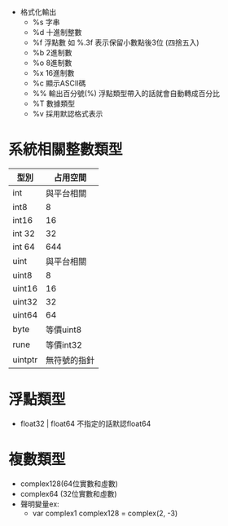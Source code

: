 

* 格式化輸出
  * %s 字串
  * %d 十進制整數
  * %f 浮點數  如 %.3f 表示保留小數點後3位 (四捨五入)
  * %b 2進制數
  * %o 8進制數
  * %x 16進制數
  * %c 顯示ASCII碼
  * %% 輸出百分號(%) 浮點類型帶入的話就會自動轉成百分比
  * %T 數據類型
  * %v 採用默認格式表示
  
# 系統相關整數類型

| 型別      | 占用空間     |
|---------|----------|
| int     | 與平台相關    |
| int8    | 8        |
| int16   | 16       |
| int 32  | 32       |
| int 64  | 644      |
| uint    | 與平台相關    |
| uint8   | 8        |
| uint16  | 16       |
| uint32  | 32       |
| uint64  | 64       |
| byte    | 等價uint8  |
| rune    | 等價int32  |
| uintptr | 無符號的指針   |

# 浮點類型
* float32 | float64  不指定的話默認float64
# 複數類型
* complex128(64位實數和虛數)
* complex64 (32位實數和虛數)
* 聲明變量ex:
  * var complex1 complex128 = complex(2, -3)